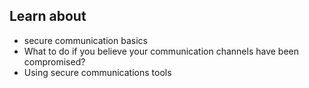 
## Learn about

- secure communication basics
- What to do if you believe your communication channels have been compromised?
- Using secure communications tools
